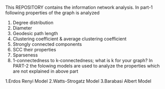 This REPOSITORY contains the information network analysis.
In part-1 following  properties of the graph is analyzed
1. Degree distribution
2. Diameter
3. Geodesic path length
4. Clustering coefficient & average clustering coefficient
5. Strongly connected components
6. SCC their properties
7. Sparseness
8. 1-connectedness to k-connectedness; what is k for your graph?
In PART-2 the folowing models are used to analyze the properties which are not explained in above part

1.Erdos Renyi Model
2.Watts-Strogatz Model
3.Barabasi Albert Model
